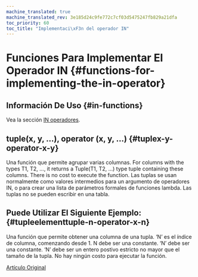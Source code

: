 ```yaml
---
machine_translated: true
machine_translated_rev: 3e185d24c9fe772c7cf03d5475247fb829a21dfa
toc_priority: 60
toc_title: "Implementaci\xF3n del operador IN"
---
```


# Funciones Para Implementar El Operador IN {#functions-for-implementing-the-in-operator}

## Información De Uso {#in-functions}

Vea la sección [IN operadores](../statements/select.md#select-in-operators).

## tuple(x, y, …), operator (x, y, …) {#tuplex-y-operator-x-y}

Una función que permite agrupar varias columnas.
For columns with the types T1, T2, …, it returns a Tuple(T1, T2, …) type tuple containing these columns. There is no cost to execute the function.
Las tuplas se usan normalmente como valores intermedios para un argumento de operadores IN, o para crear una lista de parámetros formales de funciones lambda. Las tuplas no se pueden escribir en una tabla.

## Puede Utilizar El Siguiente Ejemplo: {#tupleelementtuple-n-operator-x-n}

Una función que permite obtener una columna de una tupla.
‘N’ es el índice de columna, comenzando desde 1. N debe ser una constante. ‘N’ debe ser una constante. ‘N’ debe ser un entero postivo estricto no mayor que el tamaño de la tupla.
No hay ningún costo para ejecutar la función.

[Artículo Original](https://clickhouse.tech/docs/en/query_language/functions/in_functions/) <!--hide-->

